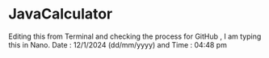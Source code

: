# JavaCalculator

Editing this from Terminal and checking the process for GitHub , I am typing this in Nano.
Date : 12/1/2024 (dd/mm/yyyy) and Time : 04:48 pm

